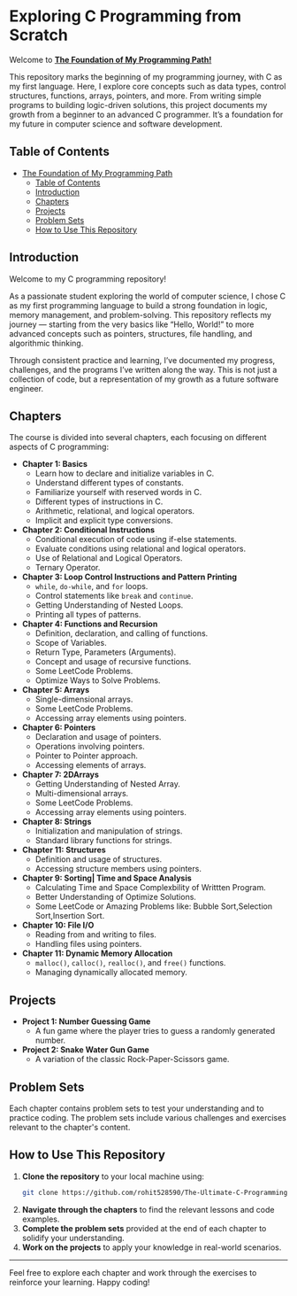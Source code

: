 # Exploring C Programming from Scratch

Welcome to [**The Foundation of My Programming Path!**](https://github.com/rohit528590/Complete-C-Language.git)

This repository marks the beginning of my programming journey, with C as my first language. Here, I explore core concepts such as data types, control structures, functions, arrays, pointers, and more. From writing simple programs to building logic-driven solutions, this project documents my growth from a beginner to an advanced C programmer. It’s a foundation for my future in computer science and software development.

## Table of Contents

- [The Foundation of My Programming Path](#exploring-c-programming-from-scratch)
  - [Table of Contents](#table-of-contents)
  - [Introduction](#introduction)
  - [Chapters](#chapters)
  - [Projects](#projects)
  - [Problem Sets](#problem-sets)
  - [How to Use This Repository](#how-to-use-this-repository)

## Introduction

Welcome to my C programming repository!

As a passionate student exploring the world of computer science, I chose C as my first programming language to build a strong foundation in logic, memory management, and problem-solving. This repository reflects my journey — starting from the very basics like “Hello, World!” to more advanced concepts such as pointers, structures, file handling, and algorithmic thinking.

Through consistent practice and learning, I’ve documented my progress, challenges, and the programs I’ve written along the way. This is not just a collection of code, but a representation of my growth as a future software engineer.

## Chapters

The course is divided into several chapters, each focusing on different aspects of C programming:

- **Chapter 1: Basics**
  - Learn how to declare and initialize variables in C.
  - Understand different types of constants.
  - Familiarize yourself with reserved words in C.
  - Different types of instructions in C.
  - Arithmetic, relational, and logical operators.
  - Implicit and explicit type conversions.
- **Chapter 2: Conditional Instructions**
  - Conditional execution of code using if-else statements.
  - Evaluate conditions using relational and logical operators.
  - Use of Relational and Logical Operators.
  - Ternary Operator.
- **Chapter 3: Loop Control Instructions and Pattern Printing**
  - `while`, `do-while`, and `for` loops.
  - Control statements like `break` and `continue`.
  - Getting Understanding of Nested Loops.
  - Printing all types of patterns.
- **Chapter 4: Functions and Recursion**
  - Definition, declaration, and calling of functions.
  - Scope of Variables.
  - Return Type, Parameters (Arguments).
  - Concept and usage of recursive functions.
  - Some LeetCode Problems.
  - Optimize Ways to Solve Problems.
- **Chapter 5: Arrays**
  - Single-dimensional arrays.
  - Some LeetCode Problems.
  - Accessing array elements using pointers.
- **Chapter 6: Pointers**
  - Declaration and usage of pointers.
  - Operations involving pointers.
  - Pointer to Pointer approach.
  - Accessing elements of arrays.
- **Chapter 7: 2DArrays**
  - Getting Understanding of Nested Array.
  - Multi-dimensional arrays.
  - Some LeetCode Problems.
  - Accessing array elements using pointers.
- **Chapter 8: Strings**
  - Initialization and manipulation of strings.
  - Standard library functions for strings.
- **Chapter 11: Structures**
  - Definition and usage of structures.
  - Accessing structure members using pointers.
- **Chapter 9: Sorting| Time and Space Analysis**
  - Calculating Time and Space Complexbility of Writtten Program.
  - Better Understanding of Optimize Solutions.
  - Some LeetCode or Amazing Problems like: Bubble Sort,Selection Sort,Insertion Sort.
- **Chapter 10: File I/O**
  - Reading from and writing to files.
  - Handling files using pointers.
- **Chapter 11: Dynamic Memory Allocation**
  - `malloc()`, `calloc()`, `realloc()`, and `free()` functions.
  - Managing dynamically allocated memory.

## Projects

- **Project 1: Number Guessing Game**
  - A fun game where the player tries to guess a randomly generated number.
- **Project 2: Snake Water Gun Game**
  - A variation of the classic Rock-Paper-Scissors game.

## Problem Sets

Each chapter contains problem sets to test your understanding and to practice coding. The problem sets include various challenges and exercises relevant to the chapter's content.

## How to Use This Repository

1. **Clone the repository** to your local machine using:
   ```sh
   git clone https://github.com/rohit528590/The-Ultimate-C-Programming-Language.git
   ```
2. **Navigate through the chapters** to find the relevant lessons and code examples.
3. **Complete the problem sets** provided at the end of each chapter to solidify your understanding.
4. **Work on the projects** to apply your knowledge in real-world scenarios.

---

Feel free to explore each chapter and work through the exercises to reinforce your learning. Happy coding!
